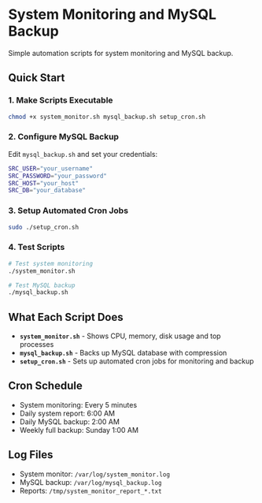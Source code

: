 # System Monitoring and MySQL Backup

Simple automation scripts for system monitoring and MySQL backup.

## Quick Start

### 1. Make Scripts Executable
```bash
chmod +x system_monitor.sh mysql_backup.sh setup_cron.sh
```

### 2. Configure MySQL Backup
Edit `mysql_backup.sh` and set your credentials:
```bash
SRC_USER="your_username"
SRC_PASSWORD="your_password"
SRC_HOST="your_host"
SRC_DB="your_database"
```

### 3. Setup Automated Cron Jobs
```bash
sudo ./setup_cron.sh
```

### 4. Test Scripts
```bash
# Test system monitoring
./system_monitor.sh

# Test MySQL backup
./mysql_backup.sh
```

## What Each Script Does

- **`system_monitor.sh`** - Shows CPU, memory, disk usage and top processes
- **`mysql_backup.sh`** - Backs up MySQL database with compression
- **`setup_cron.sh`** - Sets up automated cron jobs for monitoring and backup

## Cron Schedule
- System monitoring: Every 5 minutes
- Daily system report: 6:00 AM
- Daily MySQL backup: 2:00 AM
- Weekly full backup: Sunday 1:00 AM

## Log Files
- System monitor: `/var/log/system_monitor.log`
- MySQL backup: `/var/log/mysql_backup.log`
- Reports: `/tmp/system_monitor_report_*.txt` 